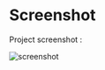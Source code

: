 # Screenshot
Project screenshot :

![screenshot](https://github.com/Lemondemones/weather-app/assets/88857085/ed00415d-87a2-4a85-af51-82458a1b4119)
